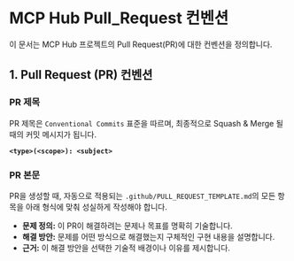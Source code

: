 # MCP Hub Pull_Request 컨벤션

이 문서는 MCP Hub 프로젝트의 Pull Request(PR)에 대한 컨벤션을 정의합니다.

## 1. Pull Request (PR) 컨벤션

### PR 제목

PR 제목은 `Conventional Commits` 표준을 따르며, 최종적으로 Squash & Merge 될 때의 커밋 메시지가 됩니다.

**`<type>(<scope>): <subject>`**

### PR 본문

PR을 생성할 때, 자동으로 적용되는 `.github/PULL_REQUEST_TEMPLATE.md`의 모든 항목을 아래 형식에 맞춰 성실하게 작성해야 합니다.

- **문제 정의:** 이 PR이 해결하려는 문제나 목표를 명확히 기술합니다.
- **해결 방안:** 문제를 어떤 방식으로 해결했는지 구체적인 구현 내용을 설명합니다.
- **근거:** 이 해결 방안을 선택한 기술적 배경이나 이유를 제시합니다.
